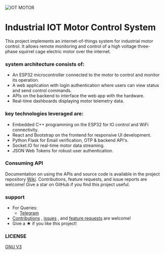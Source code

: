 ![IOT MOTOR](https://cdn.everythingrf.com/live/Qorvo-IoT-community-erf_636630943594110802.jpg)

# Industrial IOT Motor Control System
This project implements an internet-of-things system for industrial motor control. It allows remote monitoring and control of a high voltage three-phase squirrel cage electric motor over the internet.

### system architecture consists of:

- An ESP32 microcontroller connected to the motor to control and monitor its operation.
- A web application with login authentication where users can view status and send control commands.
- APIs on the backend to interface the web app with the hardware.
- Real-time dashboards displaying motor telemetry data.

### key technologies leveraged are:

- Embedded C++ programming on the ESP32 for IO control and WiFi connectivity.
- React and Bootstrap on the frontend for responsive UI development.
- Python Flask for Email verification, OTP & backend API's.
- Socket.IO for real-time motor data streaming.
- JSON Web Tokens for robust user authentication.


### Consuming API

Documentation on using the APIs and source code is available in the project repository  [Wiki](https://github.com/n1lby73/industrial-IOT/wiki). Contributions, feature requests, and issue reports are welcome! Give a star on GitHub if you find this project useful.


### support
- For Queries: 
  - [Telegram](https://t.me/n1lby73)
- [Contributions](https://github.com/n1lby73/industrial-IOT/pulls) , [issues](https://github.com/n1lby73/industrial-IOT/issues) , and [feature requests](https://github.com/n1lby73/industrial-IOT/discussions) are welcome!
- Give a ★ if you like this project!

### LICENSE
[GNU V3](LICENSE)

